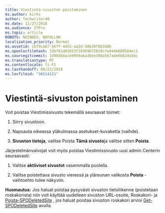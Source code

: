 ```yaml
---
title: Viestintä-sivuston poistaminen
ms.author: kirks
author: Techwriter40
ms.date: 11/27/2018
ms.audience: ITPro
ms.topic: article
ROBOTS: NOINDEX, NOFOLLOW
localization_priority: Normal
ms.assetid: cbf9ca67-56ff-4455-aa2d-30b39f883ddb
ms.openlocfilehash: 33bf81d01653f29369672819cfe8446809584ec1
ms.sourcegitcommit: 1d98db8acb9959aba3b5e308a567ade6b62da56c
ms.translationtype: MT
ms.contentlocale: fi-FI
ms.lasthandoff: 08/22/2019
ms.locfileid: "36514121"
---
```

# <a name="delete-a-communication-site"></a>Viestintä-sivuston poistaminen

Voit poistaa Viestimissivusto tekemällä seuraavat toimet: 
  
1. Siirry sivustoon. 
  
2. Napsauta oikeassa yläkulmassa asetukset-kuvaketta (vaihde). 
  
3. **Sivuston tietoja**, valitse Poista **Tämä sivusto**ja valitse sitten **Poista**. 
  
Järjestelmänvalvojat voit myös poistaa Viestimissivusto uusi admin Centerin seuraavasti: 
  
1. Valitse **aktiiviset sivustot** vasemmalla puolella. 
  
2. Valitse poistettava sivusto vieressä ja yläreunan valikosta **Poista** -vaihtoehto tulee näkyviin. 
  
 **Huomautus:** Jos haluat poistaa pysyvästi sivuston tietoliikenne (poistetaan roskakorista) niin voit käyttää uudelleen sivuston URL-osoite, Roskakori- ja [Poista-SPODeletedSite](https://aka.ms/Remove-SPODeletedSite) , jos haluat poistaa sivuston roskakori arvioi [Get-SPODeletedSite](https://aka.ms/Get-SPODeletedSite) avulla. 
  

